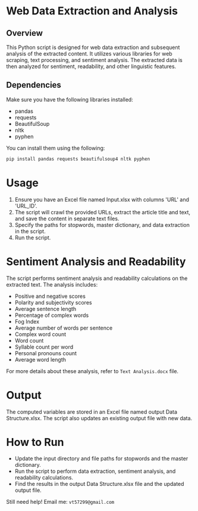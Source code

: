 # Web Data Extraction and Analysis

## Overview
This Python script is designed for web data extraction and subsequent analysis of the extracted content. It utilizes various libraries for web scraping, text processing, and sentiment analysis. The extracted data is then analyzed for sentiment, readability, and other linguistic features.

## Dependencies
Make sure you have the following libraries installed:
- pandas
- requests
- BeautifulSoup
- nltk
- pyphen

You can install them using the following:
```bash
pip install pandas requests beautifulsoup4 nltk pyphen
```

# Usage
1. Ensure you have an Excel file named Input.xlsx with columns 'URL' and 'URL_ID'.
2. The script will crawl the provided URLs, extract the article title and text, and save the content in separate text files.
3. Specify the paths for stopwords, master dictionary, and data extraction in the script.
4. Run the script.

# Sentiment Analysis and Readability
The script performs sentiment analysis and readability calculations on the extracted text. The analysis includes:

- Positive and negative scores
- Polarity and subjectivity scores
- Average sentence length
- Percentage of complex words
- Fog Index
- Average number of words per sentence
- Complex word count
- Word count
- Syllable count per word
- Personal pronouns count
- Average word length

For more details about these analysis, refer to `Text Analysis.docx` file.

# Output
The computed variables are stored in an Excel file named output Data Structure.xlsx. The script also updates an existing output file with new data.

# How to Run
- Update the input directory and file paths for stopwords and the master dictionary.
- Run the script to perform data extraction, sentiment analysis, and readability calculations.
- Find the results in the output Data Structure.xlsx file and the updated output file.

Still need help! 
Email me: `vt57299@gmail.com`
